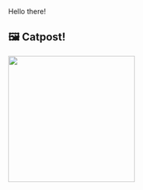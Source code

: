 Hello there!



## 🖼️ Catpost!

<sub>
    <img src="https://cdn2.thecatapi.com/images/1ct.png" height="256">
</sub>

